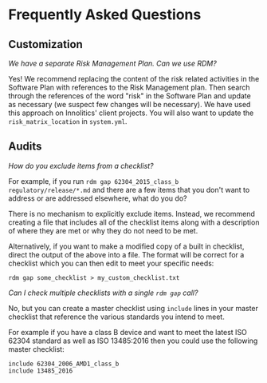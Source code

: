 # Frequently Asked Questions

## Customization

*We have a separate Risk Management Plan. Can we use RDM?*

Yes! We recommend replacing the content of the risk related activities in the
Software Plan with references to the Risk Management plan. Then search through
the references of the word "risk" in the Software Plan and update as necessary
(we suspect few changes will be necessary). We have used this approach on
Innolitics' client projects. You will also want to update the
`risk_matrix_location` in `system.yml`.

## Audits

*How do you exclude items from a checklist?*

For example, if you run `rdm gap 62304_2015_class_b regulatory/release/*.md`
and there are a few items that you don't want to address or are addressed
elsewhere, what do you do?

There is no mechanism to explicitly exclude items. Instead, we recommend
creating a file that includes all of the checklist items along with a
description of where they are met or why they do not need to be met.

Alternatively, if you want to make a modified copy of a built in checklist,
direct the output of the above into a file.  The format will be correct for a
checklist which you can then edit to meet your specific needs:

```
rdm gap some_checklist > my_custom_checklist.txt
```

*Can I check multiple checklists with a single `rdm gap` call?*

No, but you can create a master checklist using `include` lines in your master
checklist that reference the various standards you intend to meet.

For example if you have a class B device and want to meet the latest ISO 62304
standard as well as ISO 13485:2016 then you could use the following master
checklist:

```
include 62304_2006_AMD1_class_b
include 13485_2016
```
